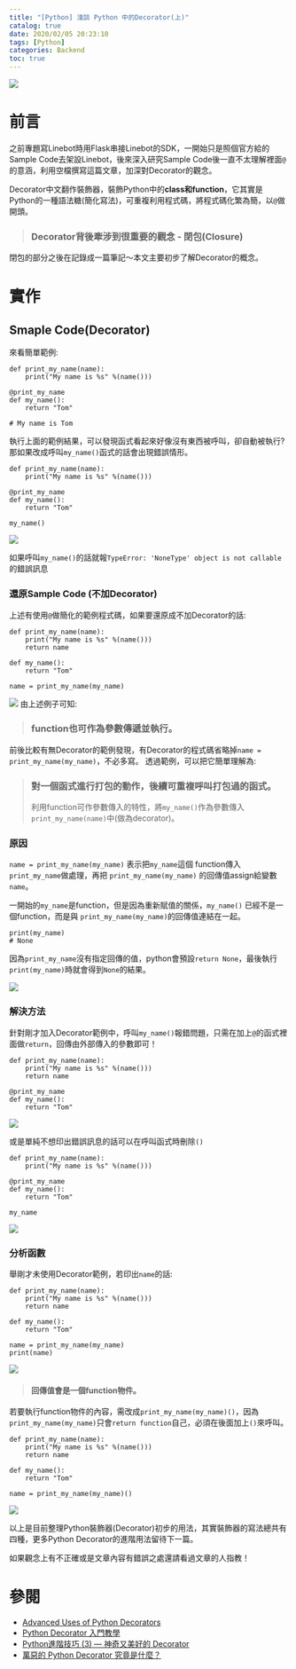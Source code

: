 ```yaml
---
title: "[Python] 淺談 Python 中的Decorator(上)"
catalog: true
date: 2020/02/05 20:23:10
tags: [Python]
categories: Backend
toc: true
---
```

![](https://i.imgur.com/yf93Dxu.png)
<!-- toc -->
# 前言
之前專題寫Linebot時用Flask串接Linebot的SDK，一開始只是照個官方給的Sample Code去架設Linebot，後來深入研究Sample Code後一直不太理解裡面`@`的意涵，利用空檔撰寫這篇文章，加深對Decorator的觀念。

Decorator中文翻作裝飾器，裝飾Python中的**class和function**，它其實是Python的一種語法糖(簡化寫法)，可重複利用程式碼，將程式碼化繁為簡，以`@`做開頭。

> ### Decorator背後牽涉到很重要的觀念 - 閉包(Closure)
閉包的部分之後在記錄成一篇筆記～本文主要初步了解Decorator的概念。

<!--more-->

# 實作
## Smaple Code(Decorator)
來看簡單範例:
```python=
def print_my_name(name):
    print("My name is %s" %(name()))

@print_my_name
def my_name():
    return "Tom"
    
# My name is Tom
```
執行上面的範例結果，可以發現函式看起來好像沒有東西被呼叫，卻自動被執行?
那如果改成呼叫`my_name()`函式的話會出現錯誤情形。
```python=
def print_my_name(name):
    print("My name is %s" %(name()))

@print_my_name
def my_name():
    return "Tom"
    
my_name()
```
![](https://i.imgur.com/IA4ABWZ.png)

如果呼叫`my_name()`的話就報`TypeError: 'NoneType' object is not callable`的錯誤訊息

### 還原Sample Code (不加Decorator)
上述有使用`@`做簡化的範例程式碼，如果要還原成不加Decorator的話:
```python=
def print_my_name(name):
    print("My name is %s" %(name()))
    return name

def my_name():
    return "Tom"

name = print_my_name(my_name)
```
![](https://i.imgur.com/Xn8Ub9i.png)
由上述例子可知:
> ###  function也可作為參數傳遞並執行。

前後比較有無Decorator的範例發現，有Decorator的程式碼省略掉`name = print_my_name(my_name)`，不必多寫。
透過範例，可以把它簡單理解為:

> ### 對一個函式進行打包的動作，後續可重複呼叫打包過的函式。
> 利用function可作參數傳入的特性，將`my_name()`作為參數傳入`print_my_name(name)`中(做為decorator)。

### 原因
`name = print_my_name(my_name)` 表示把`my_name`這個 function傳入`print_my_name`做處理，再把 `print_my_name(my_name)` 的回傳值assign給變數`name`。

一開始的`my_name`是function，但是因為重新賦值的關係，`my_name()` 已經不是一個function，而是與 `print_my_name(my_name)`的回傳值連結在一起。

```python=
print(my_name)
# None
```
因為`print_my_name`沒有指定回傳的值，python會預設`return None`，最後執行`print(my_name)`時就會得到`None`的結果。

![](https://i.imgur.com/8wqbvym.png)

### 解決方法
針對剛才加入Decorator範例中，呼叫`my_name()`報錯問題，只需在加上`@`的函式裡面做`return`，回傳由外部傳入的參數即可！
```python=
def print_my_name(name):
    print("My name is %s" %(name()))
    return name 

@print_my_name
def my_name():
    return "Tom"
```
![](https://i.imgur.com/No9YUto.png)

或是單純不想印出錯誤訊息的話可以在呼叫函式時刪除`()`
```python=
def print_my_name(name):
    print("My name is %s" %(name()))

@print_my_name
def my_name():
    return "Tom"
    
my_name
```
![](https://i.imgur.com/sR4AFSz.png)


### 分析函數
舉剛才未使用Decorator範例，若印出`name`的話:
```python=
def print_my_name(name):
    print("My name is %s" %(name()))
    return name

def my_name():
    return "Tom"

name = print_my_name(my_name)
print(name)
```
![](https://i.imgur.com/I7ap4aY.png)
> #### 回傳值會是一個**function物件**。
若要執行function物件的內容，需改成`print_my_name(my_name)()`，因為`print_my_name(my_name)`只會`return function`自己，必須在後面加上`()`來呼叫。

```python=
def print_my_name(name):
    print("My name is %s" %(name()))
    return name

def my_name():
    return "Tom"

name = print_my_name(my_name)()
```
![](https://i.imgur.com/Iio2cVm.png)


以上是目前整理Python裝飾器(Decorator)初步的用法，其實裝飾器的寫法總共有四種，更多Python Decorator的進階用法留待下一篇。

如果觀念上有不正確或是文章內容有錯誤之處還請看過文章的人指教！

# 參閱
* [Advanced Uses of Python Decorators](https://www.codementor.io/@sheena/advanced-use-python-decorators-class-function-du107nxsv)
* [Python Decorator 入門教學](https://blog.techbridge.cc/2018/06/15/python-decorator-%E5%85%A5%E9%96%80%E6%95%99%E5%AD%B8/)
* [Python進階技巧 (3) — 神奇又美好的 Decorator](https://medium.com/citycoddee/python%E9%80%B2%E9%9A%8E%E6%8A%80%E5%B7%A7-3-%E7%A5%9E%E5%A5%87%E5%8F%88%E7%BE%8E%E5%A5%BD%E7%9A%84-decorator-%E5%97%B7%E5%97%9A-6559edc87bc0)
* [萬惡的 Python Decorator 究竟是什麼？](https://www.hansshih.com/post/85896158975/%E8%90%AC%E6%83%A1%E7%9A%84-python-decorator-%E7%A9%B6%E7%AB%9F%E6%98%AF%E4%BB%80%E9%BA%BC)








